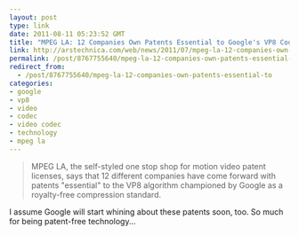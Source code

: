 ```yaml
---
layout: post
type: link
date: 2011-08-11 05:23:52 GMT
title: "MPEG LA: 12 Companies Own Patents Essential to Google's VP8 Codec"
link: http://arstechnica.com/web/news/2011/07/mpeg-la-12-companies-own-patents-essential-to-googles-vp8-codec.ars
permalink: /post/8767755640/mpeg-la-12-companies-own-patents-essential-to
redirect_from: 
  - /post/8767755640/mpeg-la-12-companies-own-patents-essential-to
categories:
- google
- vp8
- video
- codec
- video codec
- technology
- mpeg la
---
```

<blockquote>MPEG LA, the self-styled one stop shop for motion video patent licenses, says that 12 different companies have come forward with patents "essential" to the VP8 algorithm championed by Google as a royalty-free compression standard.</blockquote>
I assume Google will start whining about these patents soon, too. So much for being patent-free technology...